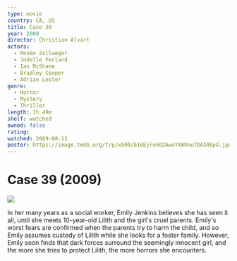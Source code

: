 ```yaml
---
type: movie
country: CA, US
title: Case 39
year: 2009
director: Christian Alvart
actors:
  - Renée Zellweger
  - Jodelle Ferland
  - Ian McShane
  - Bradley Cooper
  - Adrian Lester
genre:
  - Horror
  - Mystery
  - Thriller
length: 1h 49m
shelf: watched
owned: false
rating:
watched: 2009-08-13
poster: https://image.tmdb.org/t/p/w500/b16EjFeHd2AwoYXWUne7DA346pU.jpg
---
```


# Case 39 (2009)

![](https://image.tmdb.org/t/p/w500/b16EjFeHd2AwoYXWUne7DA346pU.jpg)

In her many years as a social worker, Emily Jenkins believes she has seen it all, until she meets 10-year-old Lilith and the girl's cruel parents. Emily's worst fears are confirmed when the parents try to harm the child, and so Emily assumes custody of Lilith while she looks for a foster family. However, Emily soon finds that dark forces surround the seemingly innocent girl, and the more she tries to protect Lilith, the more horrors she encounters.